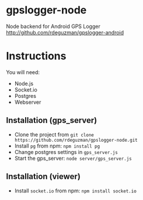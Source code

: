 gpslogger-node
==============
Node backend for Android GPS Logger <http://github.com/rdeguzman/gpslogger-android>

# Instructions

You will need:

- Node.js
- Socket.io
- Postgres
- Webserver

## Installation (gps_server)

- Clone the project from `git clone https://github.com/rdeguzman/gpslogger-node.git`
- Install `pg` from npm: `npm install pg`
- Change postgres settings in `gps_server.js`
- Start the gps_server: `node server/gps_server.js`

## Installation (viewer)

- Install `socket.io` from npm: `npm install socket.io`
